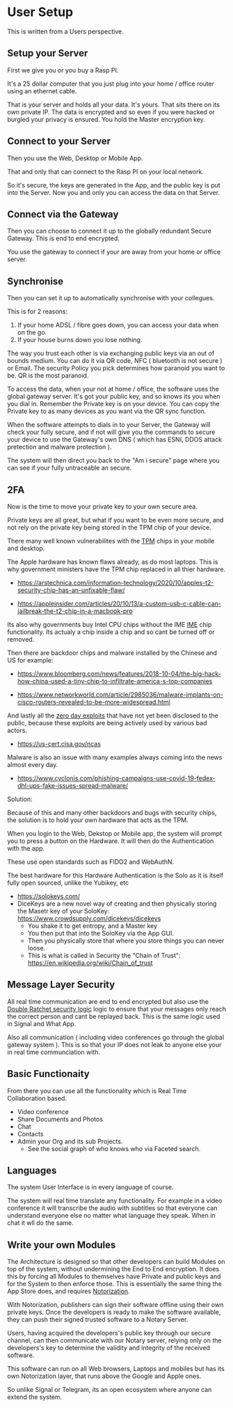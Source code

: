 # User Setup

This is written from a Users perspective. 

## Setup your Server

First we give you or you buy a Rasp PI. 

It's a 25 dollar computer that you just plug into your home / office router using an ethernet cable.

That is your server and holds all your data. It's yours. That sits there on its own private IP. The data is encrypted and so even if you were hacked or burgled your privacy is ensured. You hold the Master encryption key. 

## Connect to your Server

Then you use the Web, Desktop or Mobile App. 

That and only that can connect to the Rasp PI on your local network. 

So it's secure, the keys are generated in the App, and the public key is put into the Server. Now you and only you can access the data on that Server.

## Connect via the Gateway

Then you can choose to connect it up to the globally redundant Secure Gateway. This is end to end encrypted. 

You use the gateway to connect if your are away from your home or office server.


## Synchronise

Then you can set it up to automatically synchronise with your collegues.

This is for 2 reasons:

1. If your home ADSL / fibre goes down, you can access your data when on the go.
2. If your house burns down you lose nothing.

The way you trust each other is via exchanging public keys via an out of bounds medium. 
You can do it via QR code, NFC ( bluetooth is not secure ) or Email. The security Policy you pick determines how paranoid you want to be. QR is the most paranoid.

To access the data, when your not at home / office, the software uses the global gateway server. It's got your public key, and so knows its you when you dial in. Remember the Private key is on your device. You can copy the Private key to as many devices as you want via the QR sync function.

When the software attempts to dials in to your Server, the Gateway will check your fully secure, and if not will give you the commands to secure your device to use the Gateway's own DNS ( which has ESNI, DDOS attack pretection and malware protection ).

The system will then direct you back to the "Am i secure" page where you can see if your fully untraceable an secure.

## 2FA

Now is the time to move your private key to your own secure area.

Private keys are all great, but what if you want to be even more secure, and not rely on the private key being stored in the TPM chip of your device. 

There many well known vulnerabilites with the [TPM](https://en.wikipedia.org/wiki/Trusted_Platform_Module) chips in your mobile and desktop.


The Apple hardware has known flaws already, as do most laptops. This is why government ministers have the TPM chip replaced in all thier hardware. 

- https://arstechnica.com/information-technology/2020/10/apples-t2-security-chip-has-an-unfixable-flaw/

- https://appleinsider.com/articles/20/10/13/a-custom-usb-c-cable-can-jailbreak-the-t2-chip-in-a-macbook-pro

Its also why governments buy Intel CPU chips without the IME [IME](https://en.wikipedia.org/wiki/Intel_Management_Engine) chip functionality. Its actualy a chip inside a chip and so cant be turned off or removed.

Then there are backdoor chips and malware installed by the Chinese and US for example:

- https://www.bloomberg.com/news/features/2018-10-04/the-big-hack-how-china-used-a-tiny-chip-to-infiltrate-america-s-top-companies

- https://www.networkworld.com/article/2985036/malware-implants-on-cisco-routers-revealed-to-be-more-widespread.html

And lastly all the [zero day exploits](https://en.wikipedia.org/wiki/Intel_Management_Engine) that have not yet been disclosed to the public, because these exploits are being actively used by various bad actors.

- https://us-cert.cisa.gov/ncas

Malware is also an issue with many examples always coming into the news almost every day.

- https://www.cyclonis.com/phishing-campaigns-use-covid-19-fedex-dhl-ups-fake-issues-spread-malware/


Solution:

Because of this and many other backdoors and bugs with security chips, the solution is to hold your own hardware that acts as the TPM. 

When you login to the Web, Dekstop or Mobile app, the system will prompt you to press a button on the Hardware.
It will then do the Authentication with the app. 

These use open standards such as FIDO2 and WebAuthN.

The best hardware for this Hardware Authentication is the Solo as it is itself fully open sourced, unlike the Yubikey, etc

- https://solokeys.com/
- DiceKeys are a new novel way of creating and then physically storing the Masetr key of your SoloKey: https://www.crowdsupply.com/dicekeys/dicekeys
    - You shake it to get entropy, and a Master key
    - You then put that into the SoloKey via the App GUI.
    - Then you physically store that where you store things you can never loose.
    - This is what is called in Security the "Chain of Trust": https://en.wikipedia.org/wiki/Chain_of_trust


## Message Layer Security

All real time communication are end to end encrypted but also use the [Double Ratchet security logic](https://en.wikipedia.org/wiki/Double_Ratchet_Algorithm) logic to ensure that your messages only reach the correct person and cant be replayed back. This is the same logic used in Signal and What App.

Also all communication ( including video conferences go through the global gateway system ). This is so that your IP does not leak to anyone else your in real time communciation with.

## Basic Functionaity

From there you can use all the functionality which is Real Time Collaboration based.
- Video conference
- Share Documents and Photos
- Chat
- Contacts
- Admin your Org and its sub Projects.
    - See the social graph of who knows who via Faceted search.

## Languages

The system User Interface is in every language of course.

The system will real time translate any functionality. For example in a video conference it will transcribe the audio with subtitles so that everyone can understand everyone else no matter what language they speak. When in chat it wll do the same.

## Write your own Modules

The Architecture is designed so that other developers can build Modules on top of the system, without undermining the End to End encryption.  It does this by forcing all Modules to themselves have Private and public keys and for the System to then enforce those. This is essentially the same thing the App Store does, and requires [Notorization](https://developer.apple.com/documentation/xcode/notarizing_macos_software_before_distribution).

With Notorization, publishers can sign their software offline using their own private keys. Once the developers is ready to make the software available, they can push their signed trusted software to a Notary Server.

Users, having acquired the developers's public key through our secure channel, can then communicate with our Notary server, relying only on the developers's key to determine the validity and integrity of the received software.

This software can run on all Web browsers, Laptops and mobiles but has its own Notorization layer, that runs above the Google and Apple ones.

So unlike Signal or Telegram, its an open ecosystem where anyone can extend the system.

